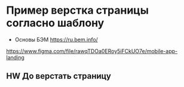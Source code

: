 
# Пример верстка страницы согласно шаблону
- Основы БЭМ https://ru.bem.info/

https://www.figma.com/file/rawqTDOa0ERoy5iFCkUO7e/mobile-app-landing

## HW До верстать страницу